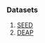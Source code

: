 ### Datasets


1. [SEED](https://bcmi.sjtu.edu.cn/home/seed/)
2. [DEAP](https://www.eecs.qmul.ac.uk/mmv/datasets/deap/)
